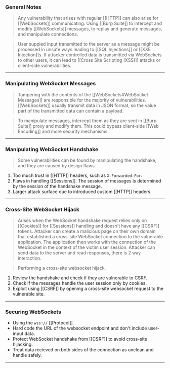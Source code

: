 ### General Notes

> Any vulnerability that arises with regular [[HTTP]] can also arise for [[WebSockets]] communicating.
> Using [[Burp Suite]] to intercept and modify [[WebSockets]] messages, to replay and generate messages, and manipulate connections.

> User suppled input transmitted to the server as a message might be processed in unsafe ways leading to [[SQL Injections]] or [[XXE Injection]]s.
> If attacker controlled data is transmitted via WebSockets to other users, it can lead to [[Cross Site Scripting (XSS)]] attacks or client-side vulnerabilities.

---
### Manipulating WebSocket Messages

> Tampering with the contents of the [[WebSockets#WebSocket Messages]] are responsible for the majority of vulnerabilities.
> [[WebSockets]] usually transmit data in JSON format, so the value part of the transmitted data can contain a payload.

> To manipulate messages, intercept them as they are sent in [[Burp Suite]] proxy and modify them.
> This could bypass client-side [[Web Encoding]] and more security mechanisms.

---
### Manipulating WebSocket Handshake

> Some vulnerabilities can be found by manipulating the handshake, and they are caused by design flaws.

1. Too much trust in [[HTTP]] headers, such as `X-Forwarded-For`.
2. Flaws in handling [[Sessions]]. The session of messages is determined by the session of the handshake message.
3. Larger attack surface due to introduced custom [[HTTP]] headers.

---
### Cross-Site WebSocket Hijack

> Arises when the WebSocket handshake request relies only on [[Cookies]] for [[Sessions]] handling and doesn't have any [[CSRF]] tokens.
> Attacker can create a malicious page on their own domain that established a cross-site WebSocket connection to the vulnerable application.
> The application then works with the connection of the WebSocket in the context of the victim user session.
> Attacker can send data to the server and read responses, there is 2 way interaction.

> Performing a cross-site websocket hijack.
1. Review the handshake and check if they are vulnerable to CSRF.
2. Check if the messages handle the user session only by cookies.
3. Exploit using [[CSRF]] by opening a cross-site websocket request to the vulnerable site.

---
### Securing WebSockets

* Using the `wss://` [[Protocol]].
* Hard code the URL of the websocket endpoint and don't include user-input data.
* Protect WebSocket handshake from [[CSRF]] to avoid cross-site hijacking.
* Treat data recieved on both sides of the connection as unclean and handle safely.

---

